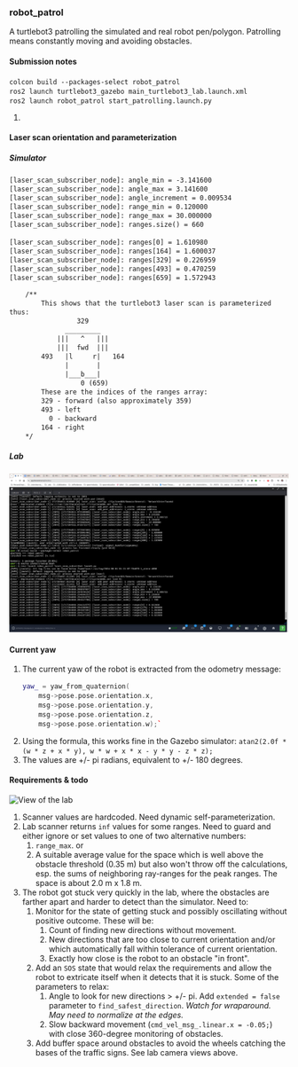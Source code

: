 ### robot_patrol

A turtlebot3 patrolling the simulated and real robot pen/polygon. Patrolling means constantly moving and avoiding obstacles.

#### Submission notes

`colcon build --packages-select robot_patrol`  
`ros2 launch turtlebot3_gazebo main_turtlebot3_lab.launch.xml`  
`ros2 launch robot_patrol start_patrolling.launch.py`

1. 

#### Laser scan orientation and parameterization

##### Simulator

```
[laser_scan_subscriber_node]: angle_min = -3.141600
[laser_scan_subscriber_node]: angle_max = 3.141600
[laser_scan_subscriber_node]: angle_increment = 0.009534
[laser_scan_subscriber_node]: range_min = 0.120000
[laser_scan_subscriber_node]: range_max = 30.000000
[laser_scan_subscriber_node]: ranges.size() = 660

[laser_scan_subscriber_node]: ranges[0] = 1.610980
[laser_scan_subscriber_node]: ranges[164] = 1.600037
[laser_scan_subscriber_node]: ranges[329] = 0.226959
[laser_scan_subscriber_node]: ranges[493] = 0.470259
[laser_scan_subscriber_node]: ranges[659] = 1.572943
```

```
    /**
        This shows that the turtlebot3 laser scan is parameterized thus:
                 329
              _________
            |||   ^   |||
            |||  fwd  |||
        493   |l     r|   164
              |       |
              |___b___|
                  0 (659)
        These are the indices of the ranges array:
        329 - forward (also approximately 359)
        493 - left
          0 - backward
        164 - right
    */
```


##### Lab

![Turtlebot lab scanner has 720 rays](assets/turtlebot-lab-scanner-parameters.jpg)  


#### Current yaw

1. The current yaw of the robot is extracted from the odometry message:
   ```c++
   yaw_ = yaw_from_quaternion(
       msg->pose.pose.orientation.x, 
       msg->pose.pose.orientation.y, 
       msg->pose.pose.orientation.z,
       msg->pose.pose.orientation.w);`
2. Using the formula, this works fine in the Gazebo simulator:
   `atan2(2.0f * (w * z + x * y), w * w + x * x - y * y - z * z);`
3. The values are +/- pi radians, equivalent to +/- 180 degrees.


#### Requirements & todo

![View of the lab](assets/turtlebot-lab-camera-views.jpg)  

1. Scanner values are hardcoded. Need dynamic self-parameterization.
2. Lab scanner returns `inf` values for some ranges. Need to guard and either ignore or set values to one of two alternative numbers:
   1. `range_max`. or 
   2. A suitable average value for the space which is well above the obstacle threshold (0.35 m) but also won't throw off the calculations, esp. the sums of neighboring ray-ranges for the peak ranges. The space is about 2.0 m x 1.8 m.  
3. The robot got stuck very quickly in the lab, where the obstacles are farther apart and harder to detect than the simulator. Need to:
   1. Monitor for the state of getting stuck and possibly oscillating without positive outcome. These will be:
      1. Count of finding new directions without movement.
      2. New directions that are too close to current orientation and/or which automatically fall within tolerance of current orientation.
      3. Exactly how close is the robot to an obstacle "in front".
   2. Add an `SOS` state that would relax the requirements and allow the robot to extricate itself when it detects that it is stuck. Some of the parameters to relax:
      1. Angle to look for new directions > +/- pi. Add `extended = false` parameter to `find_safest_direction`. _Watch for wraparound. May need to normalize at the edges._
      2. Slow backward movement (`cmd_vel_msg_.linear.x = -0.05;`) with close 360-degree monitoring of obstacles.
   3. Add buffer space around obstacles to avoid the wheels catching the bases of the traffic signs. See lab camera views above.  

